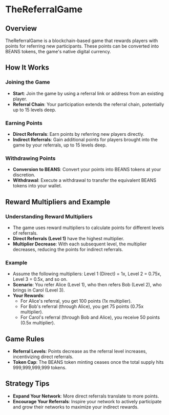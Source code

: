 # TheReferralGame

## Overview
TheReferralGame is a blockchain-based game that rewards players with points for referring new participants. These points can be converted into BEANS tokens, the game's native digital currency.

## How It Works

### Joining the Game
- **Start**: Join the game by using a referral link or address from an existing player.
- **Referral Chain**: Your participation extends the referral chain, potentially up to 15 levels deep.

### Earning Points
- **Direct Referrals**: Earn points by referring new players directly.
- **Indirect Referrals**: Gain additional points for players brought into the game by your referrals, up to 15 levels deep.

### Withdrawing Points
- **Conversion to BEANS**: Convert your points into BEANS tokens at your discretion.
- **Withdrawal**: Execute a withdrawal to transfer the equivalent BEANS tokens into your wallet.

## Reward Multipliers and Example

### Understanding Reward Multipliers
- The game uses reward multipliers to calculate points for different levels of referrals.
- **Direct Referrals (Level 1)** have the highest multiplier.
- **Multiplier Decrease**: With each subsequent level, the multiplier decreases, reducing the points for indirect referrals.

### Example
- Assume the following multipliers: Level 1 (Direct) = 1x, Level 2 = 0.75x, Level 3 = 0.5x, and so on.
- **Scenario**: You refer Alice (Level 1), who then refers Bob (Level 2), who brings in Carol (Level 3).
- **Your Rewards**:
  - For Alice's referral, you get 100 points (1x multiplier).
  - For Bob's referral (through Alice), you get 75 points (0.75x multiplier).
  - For Carol's referral (through Bob and Alice), you receive 50 points (0.5x multiplier).

## Game Rules
- **Referral Levels**: Points decrease as the referral level increases, incentivizing direct referrals.
- **Token Cap**: The BEANS token minting ceases once the total supply hits 999,999,999,999 tokens.

## Strategy Tips
- **Expand Your Network**: More direct referrals translate to more points.
- **Encourage Your Referrals**: Inspire your network to actively participate and grow their networks to maximize your indirect rewards.
